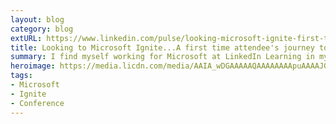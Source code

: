 ```yaml
---
layout: blog
category: blog
extURL: https://www.linkedin.com/pulse/looking-microsoft-ignite-first-time-attendee-journey-find-villalobos
title: Looking to Microsoft Ignite...A first time attendee's journey to find out what's awesome!
summary: I find myself working for Microsoft at LinkedIn Learning in my very first Microsoft conference...Ignite. Needless to say, I feel a bit like a fish out of water, really more like a cat that's been adopted by a giraffe family. Here's what I'll be looking for during the week.
heroimage: https://media.licdn.com/media/AAIA_wDGAAAAAQAAAAAAAApuAAAAJGM2MDIyMjc0LTgyYzItNGQ5YS1iMzBlLWM5Mzc3YzIzN2Y4Yw.jpg
tags:
- Microsoft
- Ignite
- Conference
---
```


